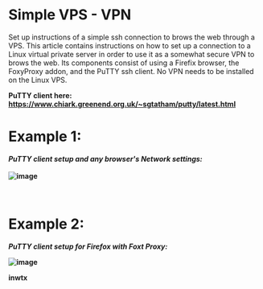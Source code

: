 # Simple VPS - VPN
Set up instructions of a simple ssh connection to brows the web through a VPS.
This article contains instructions on how to set up a connection
to a Linux virtual private server in order to use it as a somewhat 
secure VPN to brows the web.  Its components consist of using a
Firefix browser, the FoxyProxy addon, and the PuTTY ssh client.
No VPN needs to be installed on the Linux VPS.

<b> PuTTY client here: https://www.chiark.greenend.org.uk/~sgtatham/putty/latest.html</b><br>

# Example 1:<br>
<b><i>PuTTY client setup and any browser's Network settings:</i><b><br><br>
![image](https://github.com/inwtx/SimpleVPS-VPN/assets/32821617/24669d61-ce2f-4af4-bdfa-bd5d9e910006)


<br>

# Example 2:<br>

<b> <i>PuTTY client setup for Firefox with Foxt Proxy:</i></b><br>

![image](https://github.com/inwtx/SimpleVPS-VPN/assets/32821617/ba04e04f-1f8c-4f21-ae38-f90c51fbad5b)


inwtx
